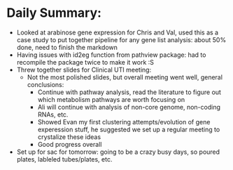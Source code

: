 # Daily Summary:
- Looked at arabinose gene expression for Chris and Val, used this as a case study to put together pipeline for any
gene list analysis: about 50% done, need to finish the markdown
- Having issues with id2eg function from pathview package: had to recompile the package twice to make it work :S
- Threw together slides for Clinical UTI meeting:
  * Not the most polished slides, but overall meeting went well, general conclusions:
    - Continue with pathway analysis, read the literature to figure out which metabolism pathways are worth focusing on
    - Ali will continue with analysis of non-core genome, non-coding RNAs, etc.
    - Showed Evan my first clustering attempts/evolution of gene experession stuff, he suggested we set up a regular meeting
    to crystalize these ideas
    - Good progress overall
- Set up for sac for tomorrow: going to be a crazy busy days, so poured plates, lableled tubes/plates, etc. 
